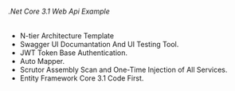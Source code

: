 ###### .Net Core 3.1 Web Api Example
- N-tier Architecture Template
- Swagger UI Documantation And UI Testing Tool.
- JWT Token Base Authentication.
- Auto Mapper.
- Scrutor Assembly Scan and One-Time Injection of All Services.
- Entity Framework Core 3.1 Code First.
